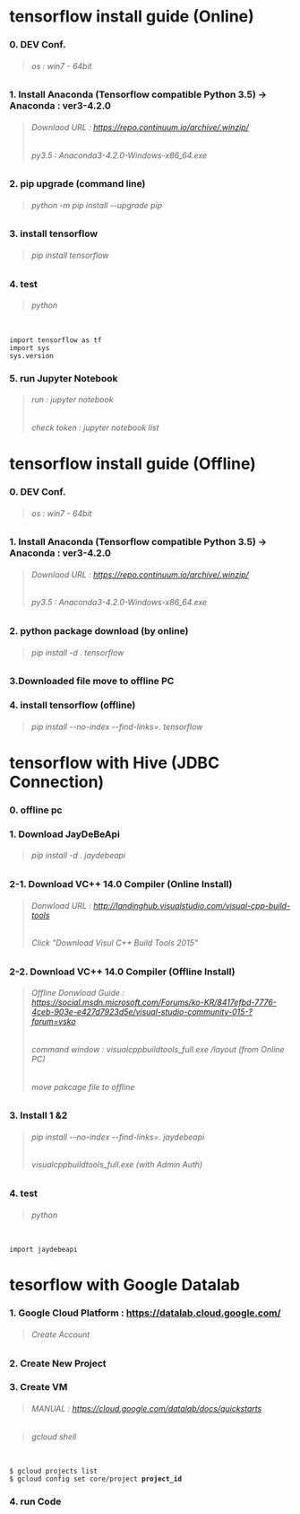 # tensorflow install guide (Online)

### 0. DEV Conf.
>###### os : win7 - 64bit

### 1. Install Anaconda (Tensorflow compatible Python 3.5) → Anaconda : ver3-4.2.0
>###### Downlaod URL : https://repo.continuum.io/archive/.winzip/
>###### py3.5 : Anaconda3-4.2.0-Windows-x86_64.exe

### 2. pip upgrade (command line) 
>###### python -m pip install --upgrade pip

### 3. install tensorflow
>###### pip install tensorflow 

### 4. test 
>###### python
<pre><code>
import tensorflow as tf
import sys
sys.version
</code></pre>

### 5. run Jupyter Notebook
>###### run : jupyter notebook 
>###### check token : jupyter notebook list



# tensorflow install guide (Offline)

### 0. DEV Conf.
>###### os : win7 - 64bit

### 1. Install Anaconda (Tensorflow compatible Python 3.5) → Anaconda : ver3-4.2.0
>###### Downlaod URL : https://repo.continuum.io/archive/.winzip/
>###### py3.5 : Anaconda3-4.2.0-Windows-x86_64.exe

### 2. python package download (by online)
>###### pip install -d . tensorflow

### 3.Downloaded file move to offline PC

### 4. install tensorflow (offline)
>###### pip install --no-index --find-links=. tensorflow


# tensorflow with Hive (JDBC Connection)
### 0. offline pc

### 1. Download JayDeBeApi
>###### pip install -d . jaydebeapi

### 2-1. Download VC++ 14.0 Compiler (Online Install)
>###### Donwload URL : http://landinghub.visualstudio.com/visual-cpp-build-tools
>###### Click "Download Visul C++ Build Tools 2015"

### 2-2. Download VC++ 14.0 Compiler (Offline Install)
>###### Offline Donwload Guide : https://social.msdn.microsoft.com/Forums/ko-KR/8417efbd-7776-4ceb-903e-e427d7923d5e/visual-studio-community-015-?forum=vsko
>###### command window : visualcppbuildtools_full.exe /layout (from Online PC)
>###### move pakcage file to offline  

### 3. Install 1 &2
>###### pip install --no-index --find-links=. jaydebeapi
>###### visualcppbuildtools_full.exe (with Admin Auth)

### 4. test
>###### python
<pre><code>
import jaydebeapi
</code></pre>

# tesorflow with Google Datalab
### 1. Google Cloud Platform : https://datalab.cloud.google.com/
>###### Create Account 

### 2. Create New Project

### 3. Create VM
> ###### MANUAL : https://cloud.google.com/datalab/docs/quickstarts

> ###### gcloud shell
<pre><code>
$ gcloud projects list
$ gcloud config set core/project <b>project_id</b>
</code></pre>

### 4. run Code